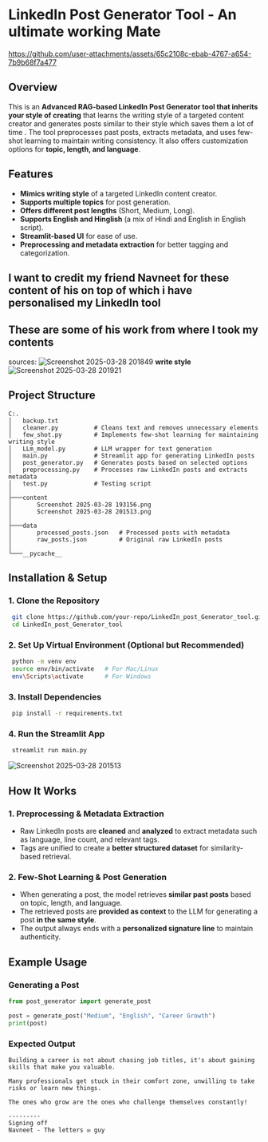 # LinkedIn Post Generator Tool - An ultimate working Mate


https://github.com/user-attachments/assets/65c2108c-ebab-4767-a654-7b9b68f7a477


## Overview
This is an **Advanced RAG-based LinkedIn Post Generator tool that inherits your style of creating** that learns the writing style of a targeted content creator and generates posts similar to their style which saves them a lot of time . The tool preprocesses past posts, extracts metadata, and uses few-shot learning to maintain writing consistency. It also offers customization options for **topic, length, and language**.

## Features
- **Mimics writing style** of a targeted LinkedIn content creator.
- **Supports multiple topics** for post generation.
- **Offers different post lengths** (Short, Medium, Long).
- **Supports English and Hinglish** (a mix of Hindi and English in English script).
- **Streamlit-based UI** for ease of use.
- **Preprocessing and metadata extraction** for better tagging and categorization.

## I want to credit my friend Navneet for these content of his on top of which i have personalised my LinkedIn tool 
## These are some of his work from where I took my contents
sources:
![Screenshot 2025-03-28 201849](https://github.com/user-attachments/assets/e47b60e6-8719-46fb-a639-61afe243b4b2)
**write style**
![Screenshot 2025-03-28 201921](https://github.com/user-attachments/assets/07f0e38e-efe3-4442-bc5c-d6e336094890)


## Project Structure
```
C:.
│   backup.txt
│   cleaner.py          # Cleans text and removes unnecessary elements
│   few_shot.py         # Implements few-shot learning for maintaining writing style
│   LLm_model.py        # LLM wrapper for text generation
│   main.py             # Streamlit app for generating LinkedIn posts
│   post_generator.py   # Generates posts based on selected options
│   preprocessing.py    # Processes raw LinkedIn posts and extracts metadata
│   test.py             # Testing script
│
├───content
│       Screenshot 2025-03-28 193156.png
│       Screenshot 2025-03-28 201513.png
│
├───data
│       processed_posts.json   # Processed posts with metadata
│       raw_posts.json         # Original raw LinkedIn posts
│
└───__pycache__
```

## Installation & Setup
### 1. Clone the Repository
```sh
 git clone https://github.com/your-repo/LinkedIn_post_Generator_tool.git
 cd LinkedIn_post_Generator_tool
```

### 2. Set Up Virtual Environment (Optional but Recommended)
```sh
 python -m venv env
 source env/bin/activate   # For Mac/Linux
 env\Scripts\activate      # For Windows
```

### 3. Install Dependencies
```sh
 pip install -r requirements.txt
```

### 4. Run the Streamlit App
```sh
 streamlit run main.py
```
![Screenshot 2025-03-28 201513](https://github.com/user-attachments/assets/739f202b-99a5-411e-8bff-ba83da23f8f3)


## How It Works
### 1. **Preprocessing & Metadata Extraction**
- Raw LinkedIn posts are **cleaned** and **analyzed** to extract metadata such as language, line count, and relevant tags.
- Tags are unified to create a **better structured dataset** for similarity-based retrieval.

### 2. **Few-Shot Learning & Post Generation**
- When generating a post, the model retrieves **similar past posts** based on topic, length, and language.
- The retrieved posts are **provided as context** to the LLM for generating a post **in the same style**.
- The output always ends with a **personalized signature line** to maintain authenticity.

## Example Usage
### Generating a Post
```python
from post_generator import generate_post

post = generate_post("Medium", "English", "Career Growth")
print(post)
```

### Expected Output
```
Building a career is not about chasing job titles, it's about gaining skills that make you valuable.

Many professionals get stuck in their comfort zone, unwilling to take risks or learn new things.

The ones who grow are the ones who challenge themselves constantly!

---------
Signing off
Navneet - The letters ✉️ guy
```
